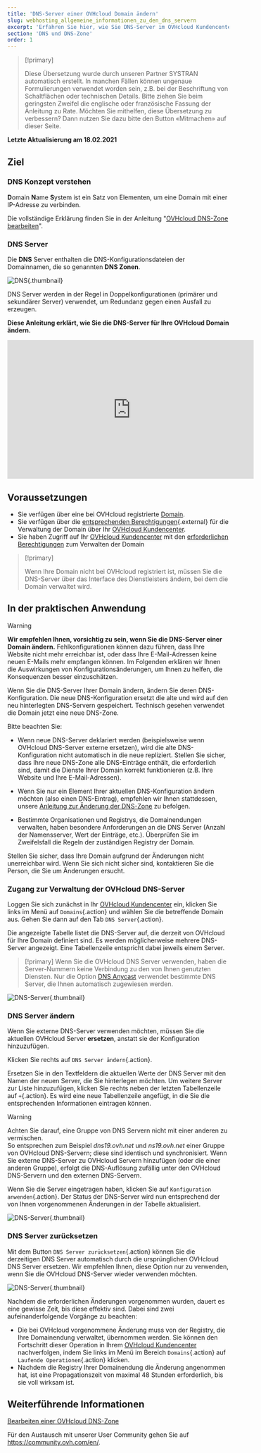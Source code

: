 ```yaml
---
title: 'DNS-Server einer OVHcloud Domain ändern'
slug: webhosting_allgemeine_informationen_zu_den_dns_servern
excerpt: 'Erfahren Sie hier, wie Sie DNS-Server im OVHcloud Kundencenter bearbeiten'
section: 'DNS und DNS-Zone'
order: 1
---
```


> [!primary]
>
> Diese Übersetzung wurde durch unseren Partner SYSTRAN automatisch erstellt. In manchen Fällen können ungenaue Formulierungen verwendet worden sein, z.B. bei der Beschriftung von Schaltflächen oder technischen Details. Bitte ziehen Sie beim geringsten Zweifel die englische oder französische Fassung der Anleitung zu Rate. Möchten Sie mithelfen, diese Übersetzung zu verbessern? Dann nutzen Sie dazu bitte den Button «Mitmachen» auf dieser Seite.
>

**Letzte Aktualisierung am 18.02.2021**

## Ziel

### DNS Konzept verstehen 

**D**omain **N**ame **S**ystem ist ein Satz von Elementen, um eine Domain mit einer IP-Adresse zu verbinden.

Die vollständige Erklärung finden Sie in der Anleitung "[OVHcloud DNS-Zone bearbeiten](../webhosting_bearbeiten_der_dns_zone/#understanddns)".

### DNS Server 

Die **DNS** Server enthalten die DNS-Konfigurationsdateien der Domainnamen, die so genannten **DNS Zonen**.

![DNS](images/dnsserver.png){.thumbnail}

DNS Server werden in der Regel in Doppelkonfigurationen (primärer und sekundärer Server) verwendet, um Redundanz gegen einen Ausfall zu erzeugen.

**Diese Anleitung erklärt, wie Sie die DNS-Server für Ihre OVHcloud Domain ändern.**

<iframe width="560" height="315" src="https://www.youtube-nocookie.com/embed/BvrUi26ShzI" frameborder="0" allow="accelerometer; autoplay; clipboard-write; encrypted-media; gyroscope; picture-in-picture" allowfullscreen></iframe>

## Voraussetzungen

- Sie verfügen über eine bei OVHcloud registrierte [Domain](https://www.ovh.de/domains/).
- Sie verfügen über die [entsprechenden Berechtigungen](../../customer/verwaltung-der-kontakte/){.external} für die Verwaltung der Domain über Ihr [OVHcloud Kundencenter](https://www.ovh.com/auth/?action=gotomanager&from=https://www.ovh.de/&ovhSubsidiary=de).
- Sie haben Zugriff auf Ihr [OVHcloud Kundencenter](https://www.ovh.com/auth/?action=gotomanager&from=https://www.ovh.de/&ovhSubsidiary=de
) mit den [erforderlichen Berechtigungen](../../customer/verwaltung-der-kontakte/) zum Verwalten der Domain

> [!primary]
>
> Wenn Ihre Domain nicht bei OVHcloud registriert ist, müssen Sie die DNS-Server über das Interface des Dienstleisters ändern, bei dem die Domain verwaltet wird.
>

## In der praktischen Anwendung

> [!warning]
>
> **Wir empfehlen Ihnen, vorsichtig zu sein, wenn Sie die DNS-Server einer Domain ändern.** Fehlkonfigurationen können dazu führen, dass Ihre Website nicht mehr erreichbar ist, oder dass Ihre E-Mail-Adressen keine neuen E-Mails mehr empfangen können. Im Folgenden erklären wir Ihnen die Auswirkungen von Konfigurationsänderungen, um Ihnen zu helfen, die Konsequenzen besser einzuschätzen.
>

Wenn Sie die DNS-Server Ihrer Domain ändern, ändern Sie deren DNS-Konfiguration. Die neue DNS-Konfiguration ersetzt die alte und wird auf den neu hinterlegten DNS-Servern gespeichert. Technisch gesehen verwendet die Domain jetzt eine neue DNS-Zone.

Bitte beachten Sie:

- Wenn neue DNS-Server deklariert werden (beispielsweise wenn OVHcloud DNS-Server externe ersetzen), wird die alte DNS-Konfiguration nicht automatisch in die neue repliziert. Stellen Sie sicher, dass Ihre neue DNS-Zone alle DNS-Einträge enthält, die erforderlich sind, damit die Dienste Ihrer Domain korrekt funktionieren (z.B. Ihre Website und Ihre E-Mail-Adressen).

- Wenn Sie nur ein Element Ihrer aktuellen DNS-Konfiguration ändern möchten (also einen DNS-Eintrag), empfehlen wir Ihnen stattdessen, unsere [Anleitung zur Änderung der DNS-Zone](../webhosting_bearbeiten_der_dns_zone/) zu befolgen.

- Bestimmte Organisationen und Registrys, die Domainendungen verwalten, haben besondere Anforderungen an die DNS Server (Anzahl der Namensserver, Wert der Einträge, etc.). Überprüfen Sie im Zweifelsfall die Regeln der zuständigen Registry der Domain.

Stellen Sie sicher, dass Ihre Domain aufgrund der Änderungen nicht unerreichbar wird. Wenn Sie sich nicht sicher sind, kontaktieren Sie die Person, die Sie um Änderungen ersucht.


### Zugang zur Verwaltung der OVHcloud DNS-Server

Loggen Sie sich zunächst in Ihr [OVHcloud Kundencenter](https://www.ovh.com/auth/?action=gotomanager&from=https://www.ovh.de/&ovhSubsidiary=de) ein, klicken Sie links im Menü auf `Domains`{.action} und wählen Sie die betreffende Domain aus. Gehen Sie dann auf den Tab `DNS Server`{.action}.

Die angezeigte Tabelle listet die DNS-Server auf, die derzeit von OVHcloud für Ihre Domain definiert sind. Es werden möglicherweise mehrere DNS-Server angezeigt. Eine Tabellenzeile entspricht dabei jeweils einem Server.

> [!primary]
> Wenn Sie die OVHcloud DNS Server verwenden, haben die Server-Nummern keine Verbindung zu den von Ihnen genutzten Diensten. Nur die Option [DNS Anycast](https://www.ovh.de/domains/dns-anycast/) verwendet bestimmte DNS Server, die Ihnen automatisch zugewiesen werden.

![DNS-Server](images/edit-dns-server-ovh-step1.png){.thumbnail}

### DNS Server ändern

Wenn Sie externe DNS-Server verwenden möchten, müssen Sie die aktuellen OVHcloud Server **ersetzen**, anstatt sie der Konfiguration hinzuzufügen. 

Klicken Sie rechts auf `DNS Server ändern`{.action}.

Ersetzen Sie in den Textfeldern die aktuellen Werte der DNS Server mit den Namen der neuen Server, die Sie hinterlegen möchten. Um weitere Server zur Liste hinzuzufügen, klicken Sie rechts neben der letzten Tabellenzeile auf `+`{.action}. Es wird eine neue Tabellenzeile angefügt, in die Sie die entsprechenden Informationen eintragen können.

> [!warning]
>
> Achten Sie darauf, eine Gruppe von DNS Servern nicht mit einer anderen zu vermischen.<br>
> So entsprechen zum Beispiel *dns19.ovh.net* und *ns19.ovh.net* einer Gruppe von OVHcloud DNS-Servern; diese sind identisch und synchronisiert. Wenn Sie externe DNS-Server zu OVHcloud Servern hinzufügen (oder die einer anderen Gruppe), erfolgt die DNS-Auflösung zufällig unter den OVHcloud DNS-Servern und den externen DNS-Servern.

Wenn Sie die Server eingetragen haben, klicken Sie auf `Konfiguration anwenden`{.action}. Der Status der DNS-Server wird nun entsprechend der von Ihnen vorgenommenen Änderungen in der Tabelle aktualisiert.

![DNS-Server](images/edit-dns-server-ovh-step2.png){.thumbnail}

### DNS Server zurücksetzen 

Mit dem Button `DNS Server zurücksetzen`{.action} können Sie die derzeitigen DNS Server automatisch durch die ursprünglichen OVHcloud DNS Server ersetzen. Wir empfehlen Ihnen, diese Option nur zu verwenden, wenn Sie die OVHcloud DNS-Server wieder verwenden möchten. 

![DNS-Server](images/edit-dns-server-ovh-step3.png){.thumbnail}

Nachdem die erforderlichen Änderungen vorgenommen wurden, dauert es eine gewisse Zeit, bis diese effektiv sind. Dabei sind zwei aufeinanderfolgende Vorgänge zu beachten:

- Die bei OVHcloud vorgenommene Änderung muss von der Registry, die Ihre Domainendung verwaltet, übernommen werden. Sie können den Fortschritt dieser Operation in Ihrem [OVHcloud Kundencenter](https://www.ovh.com/auth/?action=gotomanager&from=https://www.ovh.de/&ovhSubsidiary=de) nachverfolgen, indem Sie links im Menü im Bereich `Domains`{.action} auf `Laufende Operationen`{.action} klicken.
- Nachdem die Registry Ihrer Domainendung die Änderung angenommen hat, ist eine Propagationszeit von maximal 48 Stunden erforderlich, bis sie voll wirksam ist.

## Weiterführende Informationen

[Bearbeiten einer OVHcloud DNS-Zone](../webhosting_bearbeiten_der_dns_zone/)

Für den Austausch mit unserer User Community gehen Sie auf <https://community.ovh.com/en/>.
